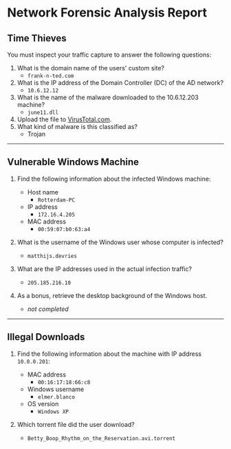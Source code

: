 # Network Forensic Analysis Report

## Time Thieves 
You must inspect your traffic capture to answer the following questions:

1. What is the domain name of the users' custom site?
    - `frank-n-ted.com` 
2. What is the IP address of the Domain Controller (DC) of the AD network?
    - `10.6.12.12` 
3. What is the name of the malware downloaded to the 10.6.12.203 machine?
    - `june11.dll`
4. Upload the file to [VirusTotal.com](https://www.virustotal.com/gui/). 
5. What kind of malware is this classified as?
    - Trojan

---

## Vulnerable Windows Machine

1. Find the following information about the infected Windows machine:
    - Host name
        - `Rotterdam-PC`
    - IP address
        - `172.16.4.205`
    - MAC address
        - `00:59:07:b0:63:a4`
    
2. What is the username of the Windows user whose computer is infected?
    - `matthijs.devries`
3. What are the IP addresses used in the actual infection traffic?
    - `205.185.216.10`
4. As a bonus, retrieve the desktop background of the Windows host.
    - *not completed*  

---

## Illegal Downloads

1. Find the following information about the machine with IP address `10.0.0.201`:
    - MAC address
        - `00:16:17:18:66:c8`
    - Windows username
        - `elmer.blanco`
    - OS version
        - `Windows XP`

2. Which torrent file did the user download?
    - `Betty_Boop_Rhythm_on_the_Reservation.avi.torrent`
